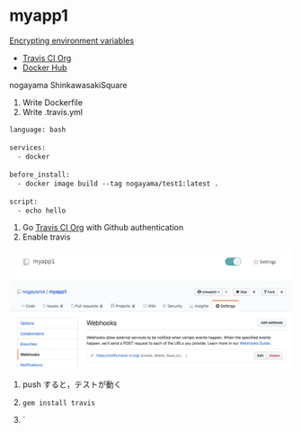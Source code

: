 # myapp1


[Encrypting environment variables](https://docs.travis-ci.com/user/environment-variables#encrypting-environment-variables)

- [Travis CI Org](https://travis-ci.org)
- [Docker Hub](https://hub.docker.com)

nogayama	ShinkawasakiSquare

1. Write Dockerfile
2. Write .travis.yml

```
language: bash

services:
  - docker

before_install:
  - docker image build --tag nogayama/test1:latest .

script:
  - echo hello
```

1. Go [Travis CI Org](https://travis-ci.org) with Github authentication
2. Enable travis

![enable travis](docs/imgs/enable_travis.png)
![enabled_travis_on_github](docs/imgs/enabled_travis_on_github.png)


1. push すると，テストが動く

1. `gem install travis`
2. `